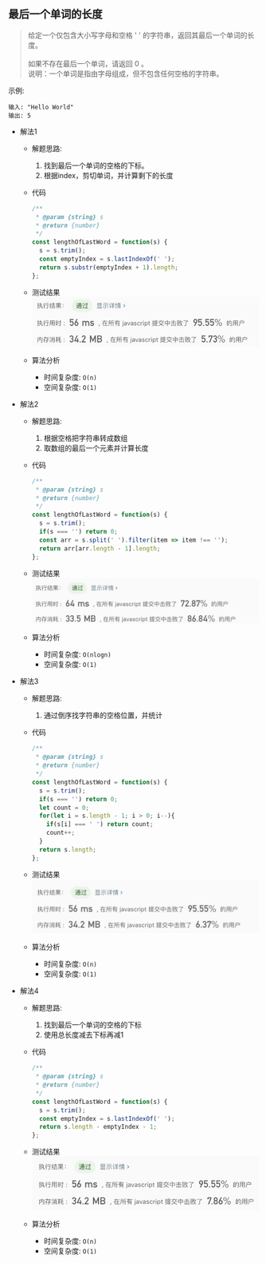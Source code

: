 ## 最后一个单词的长度

> 给定一个仅包含大小写字母和空格 ' ' 的字符串，返回其最后一个单词的长度。 <br/>  
> 如果不存在最后一个单词，请返回 0 。 <br/>
> 说明：一个单词是指由字母组成，但不包含任何空格的字符串。 

示例:
```text
输入: "Hello World"
输出: 5
```

- 解法1
  - 解题思路: 
    1. 找到最后一个单词的空格的下标。
    2. 根据index，剪切单词，并计算剩下的长度
    
  - 代码
    ```javascript
    /**
     * @param {string} s
     * @return {number}
     */
    const lengthOfLastWord = function(s) {
      s = s.trim();
      const emptyIndex = s.lastIndexOf(' ');
      return s.substr(emptyIndex + 1).length;
    };
    ```
 
  - 测试结果
  ![](result58-1.jpg)
  
  - 算法分析
    - 时间复杂度: `O(n)`
    - 空间复杂度: `O(1)`
    
- 解法2
  - 解题思路: 
    1. 根据空格把字符串转成数组
    2. 取数组的最后一个元素并计算长度
    
  - 代码
    ```javascript
    /**
     * @param {string} s
     * @return {number}
     */
    const lengthOfLastWord = function(s) {
      s = s.trim();
      if(s === '') return 0;
      const arr = s.split(' ').filter(item => item !== '');
      return arr[arr.length - 1].length;
    };
    ```
 
  - 测试结果
  ![](result58-2.jpg)
  
  - 算法分析
    - 时间复杂度: `O(nlogn)`
    - 空间复杂度: `O(1)`
    
- 解法3
  - 解题思路: 
    1. 通过倒序找字符串的空格位置，并统计
    
  - 代码
    ```javascript
    /**
     * @param {string} s
     * @return {number}
     */
    const lengthOfLastWord = function(s) {
      s = s.trim();
      if(s === '') return 0;
      let count = 0;
      for(let i = s.length - 1; i > 0; i--){
        if(s[i] === ' ') return count;
        count++;
      }
      return s.length;
    };
    ```
 
  - 测试结果
  ![](result58-3.jpg)
  
  - 算法分析
    - 时间复杂度: `O(n)`
    - 空间复杂度: `O(1)`
    
- 解法4
  - 解题思路: 
    1. 找到最后一个单词的空格的下标
    2. 使用总长度减去下标再减1

    
  - 代码
    ```javascript
    /**
     * @param {string} s
     * @return {number}
     */
    const lengthOfLastWord = function(s) {
      s = s.trim();
      const emptyIndex = s.lastIndexOf(' ');
      return s.length - emptyIndex - 1;
    };
    ```
 
  - 测试结果
  ![](result58-4.jpg)
  
  - 算法分析
    - 时间复杂度: `O(n)`
    - 空间复杂度: `O(1)`